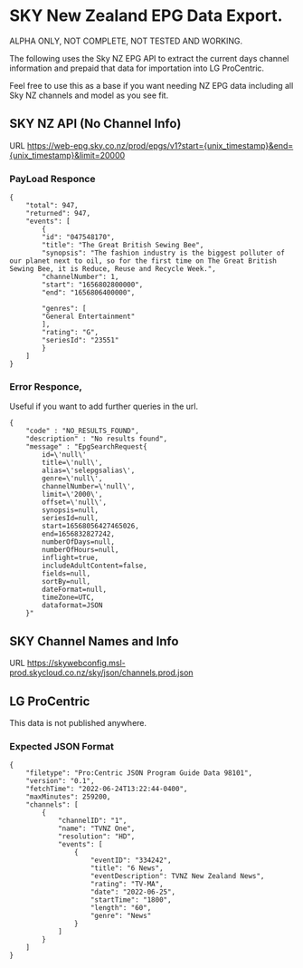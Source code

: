 # SKY New Zealand EPG Data Export.

ALPHA ONLY, NOT COMPLETE, NOT TESTED AND WORKING.

The following uses the Sky NZ EPG API to extract the current days channel information and prepaid that data for importation into LG ProCentric.

Feel free to use this as a base if you want needing NZ EPG data including all Sky NZ channels and model as you see fit.


## SKY NZ API (No Channel Info)
URL https://web-epg.sky.co.nz/prod/epgs/v1?start={unix_timestamp}&end={unix_timestamp}&limit=20000

### PayLoad Responce
```
{
    "total": 947,
    "returned": 947,
    "events": [
        {
        "id": "047548170",
        "title": "The Great British Sewing Bee",
        "synopsis": "The fashion industry is the biggest polluter of our planet next to oil, so for the first time on The Great British Sewing Bee, it is Reduce, Reuse and Recycle Week.",
        "channelNumber": 1,
        "start": "1656802800000",
        "end": "1656806400000",

        "genres": [
        "General Entertainment"
        ],
        "rating": "G",
        "seriesId": "23551"
        }
    ]
}
```

### Error Responce, 
Useful if you want to add further queries in the url.
```
{
    "code" : "NO_RESULTS_FOUND",
    "description" : "No results found",
    "message" : "EpgSearchRequest{  
        id=\'null\'  
        title=\'null\', 
        alias=\'selepgsalias\', 
        genre=\'null\', 
        channelNumber=\'null\', 
        limit=\'2000\', 
        offset=\'null\', 
        synopsis=null, 
        seriesId=null, 
        start=16568056427465026, 
        end=1656832827242, 
        numberOfDays=null, 
        numberOfHours=null, 
        inflight=true, 
        includeAdultContent=false, 
        fields=null, 
        sortBy=null, 
        dateFormat=null, 
        timeZone=UTC, 
        dataformat=JSON
    }"
```


## SKY Channel Names and Info
URL https://skywebconfig.msl-prod.skycloud.co.nz/sky/json/channels.prod.json




## LG ProCentric 
This data is not published anywhere.

### Expected JSON Format
```
{
    "filetype": "Pro:Centric JSON Program Guide Data 98101",
    "version": "0.1",
    "fetchTime": "2022-06-24T13:22:44-0400",
    "maxMinutes": 259200,
    "channels": [
        {
            "channelID": "1",
            "name": "TVNZ One",
            "resolution": "HD",
            "events": [
                {
                    "eventID": "334242",
                    "title": "6 News",
                    "eventDescription": TVNZ New Zealand News",
                    "rating": "TV-MA",
                    "date": "2022-06-25",
                    "startTime": "1800",
                    "length": "60",
                    "genre": "News"
                }
            ]
        }
    ]
}
```

